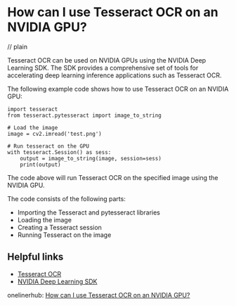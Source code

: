 # How can I use Tesseract OCR on an NVIDIA GPU?
// plain

Tesseract OCR can be used on NVIDIA GPUs using the NVIDIA Deep Learning SDK. The SDK provides a comprehensive set of tools for accelerating deep learning inference applications such as Tesseract OCR.

The following example code shows how to use Tesseract OCR on an NVIDIA GPU:

```
import tesseract
from tesseract.pytesseract import image_to_string

# Load the image
image = cv2.imread('test.png')

# Run tesseract on the GPU
with tesseract.Session() as sess:
    output = image_to_string(image, session=sess)
    print(output)
```

The code above will run Tesseract OCR on the specified image using the NVIDIA GPU.

The code consists of the following parts:
- Importing the Tesseract and pytesseract libraries
- Loading the image
- Creating a Tesseract session
- Running Tesseract on the image

## Helpful links
- [Tesseract OCR](https://github.com/tesseract-ocr/tesseract)
- [NVIDIA Deep Learning SDK](https://developer.nvidia.com/deep-learning-sdk)

onelinerhub: [How can I use Tesseract OCR on an NVIDIA GPU?](https://onelinerhub.com/tesseract-ocr/how-can-i-use-tesseract-ocr-on-an-nvidia-gpu)